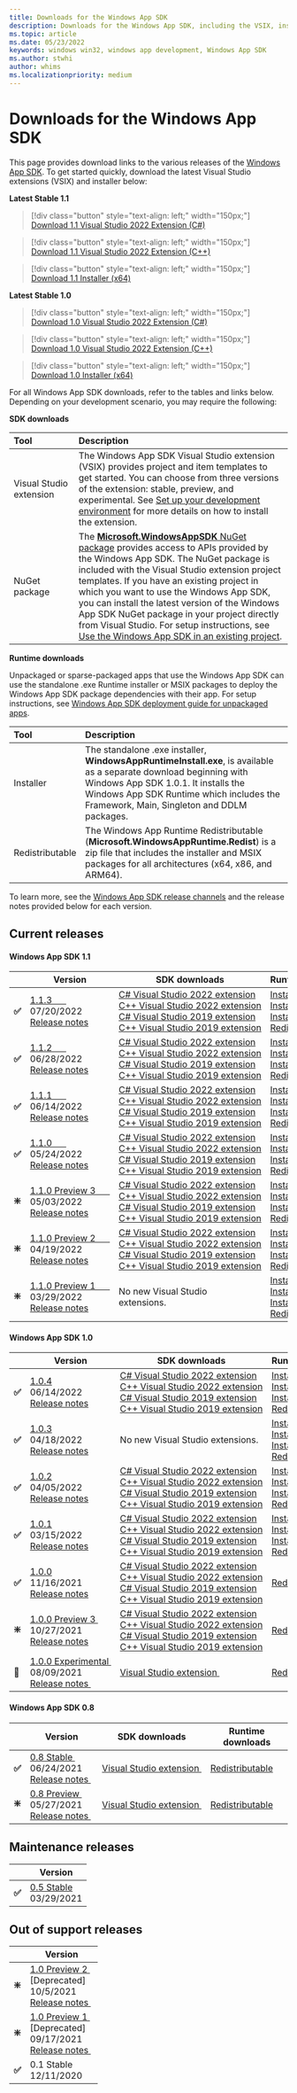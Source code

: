 ```yaml
---
title: Downloads for the Windows App SDK 
description: Downloads for the Windows App SDK, including the VSIX, installer, and MSIX packages 
ms.topic: article
ms.date: 05/23/2022
keywords: windows win32, windows app development, Windows App SDK 
ms.author: stwhi
author: whims
ms.localizationpriority: medium
---
```


# Downloads for the Windows App SDK

This page provides download links to the various releases of the [Windows App SDK](index.md). To get started quickly, download the latest Visual Studio extensions (VSIX) and installer below:

**Latest Stable 1.1**

> [!div class="button" style="text-align: left;" width="150px;"] 
> [Download 1.1 Visual Studio 2022 Extension (C#)](https://aka.ms/windowsappsdk/1.1/1.1.3/vsix-2022-cs) 

> [!div class="button" style="text-align: left;" width="150px;"] 
> [Download 1.1 Visual Studio 2022 Extension (C++)](https://aka.ms/windowsappsdk/1.1/1.1.3/vsix-2022-cpp)

> [!div class="button" style="text-align: left;" width="150px;"] 
> [Download 1.1 Installer (x64)](https://aka.ms/windowsappsdk/1.1/latest/windowsappruntimeinstall-1.1-x64.exe) 

**Latest Stable 1.0**

> [!div class="button" style="text-align: left;" width="150px;"] 
> [Download 1.0 Visual Studio 2022 Extension (C#)](https://aka.ms/windowsappsdk/1.0/1.0.4/vsix-2022-cs) 

> [!div class="button" style="text-align: left;" width="150px;"] 
> [Download 1.0 Visual Studio 2022 Extension (C++)](https://aka.ms/windowsappsdk/1.0/1.0.4/vsix-2022-cpp)

> [!div class="button" style="text-align: left;" width="150px;"] 
> [Download 1.0 Installer (x64)](https://aka.ms/windowsappsdk/1.0/latest/windowsappruntimeinstall-1.0-x64.exe) 

For all Windows App SDK downloads, refer to the tables and links below. Depending on your development scenario, you may require the following:

**SDK downloads**

| Tool&nbsp;&nbsp;&nbsp;&nbsp;&nbsp;&nbsp;&nbsp;&nbsp;&nbsp;&nbsp;&nbsp;&nbsp;&nbsp;&nbsp;&nbsp; | Description | 
|:------------- |:-------------|
| Visual Studio extension | The Windows App SDK Visual Studio extension (VSIX) provides project and item templates to get started. You can choose from three versions of the extension: stable, preview, and experimental. See [Set up your development environment](/windows/apps/windows-app-sdk/set-up-your-development-environment) for more details on how to install the extension. |
| NuGet package | The [**Microsoft.WindowsAppSDK** NuGet package](https://www.nuget.org/packages/Microsoft.WindowsAppSDK/) provides access to APIs provided by the Windows App SDK. The NuGet package is included with the Visual Studio extension project templates. If you have an existing project in which you want to use the Windows App SDK, you can install the latest version of the Windows App SDK NuGet package in your project directly from Visual Studio. For setup instructions, see [Use the Windows App SDK in an existing project](use-windows-app-sdk-in-existing-project.md).  |

**Runtime downloads**

Unpackaged or sparse-packaged apps that use the Windows App SDK can use the standalone .exe Runtime installer or MSIX packages to deploy the Windows App SDK package dependencies with their app. For setup instructions, see [Windows App SDK deployment guide for unpackaged apps](deploy-unpackaged-apps.md).

| Tool&nbsp;&nbsp;&nbsp;&nbsp;&nbsp;&nbsp;&nbsp;&nbsp;&nbsp;&nbsp;&nbsp;&nbsp;&nbsp;&nbsp;&nbsp; | Description | 
|:------------- |:-------------|
| Installer | The standalone .exe installer, **WindowsAppRuntimeInstall.exe**, is available as a separate download beginning with Windows App SDK 1.0.1. It installs the Windows App SDK Runtime which includes the Framework, Main, Singleton and DDLM packages.  |
| Redistributable |  The Windows App Runtime Redistributable (**Microsoft.WindowsAppRuntime.Redist**) is a zip file that includes the installer and MSIX packages for all architectures (x64, x86, and ARM64).|

To learn more, see the [Windows App SDK release channels](release-channels.md) and the release notes provided below for each version.

## Current releases

#### Windows App SDK 1.1
|   | Version | SDK downloads | Runtime&nbsp;downloads |
|---|---|---|---|
| **✅** | [1.1.3&nbsp;&nbsp;&nbsp;&nbsp;&nbsp;&nbsp;](stable-channel.md) <br> 07/20/2022 <br> [Release&nbsp;notes](stable-channel.md#version-113)&nbsp; | [C#&nbsp;Visual&nbsp;Studio&nbsp;2022&nbsp;extension](https://aka.ms/windowsappsdk/1.1/1.1.3/vsix-2022-cs)<br/>[C++&nbsp;Visual&nbsp;Studio&nbsp;2022&nbsp;extension](https://aka.ms/windowsappsdk/1.1/1.1.3/vsix-2022-cpp) <br/> [C#&nbsp;Visual&nbsp;Studio&nbsp;2019&nbsp;extension](https://aka.ms/windowsappsdk/1.1/1.1.3/vsix-2019-cs)<br/>[C++&nbsp;Visual&nbsp;Studio&nbsp;2019&nbsp;extension](https://aka.ms/windowsappsdk/1.1/1.1.3/vsix-2019-cpp) | [Installer&nbsp;(x64)](https://aka.ms/windowsappsdk/1.1/1.1.3/windowsappruntimeinstall-1.1.3-x64.exe) <br/> [Installer&nbsp;(x86)](https://aka.ms/windowsappsdk/1.1/1.1.3/windowsappruntimeinstall-1.1.3-x86.exe) <br/> [Installer&nbsp;(arm64)](https://aka.ms/windowsappsdk/1.1/1.1.3/windowsappruntimeinstall-1.1.3-arm64.exe) <br/> [Redistributable](https://aka.ms/windowsappsdk/1.1/1.1.3/windowsappruntimeredist-1.1.3.zip) | 
| **✅** | [1.1.2&nbsp;&nbsp;&nbsp;&nbsp;&nbsp;&nbsp;](stable-channel.md) <br> 06/28/2022 <br> [Release&nbsp;notes](stable-channel.md#version-112)&nbsp; | [C#&nbsp;Visual&nbsp;Studio&nbsp;2022&nbsp;extension](https://aka.ms/windowsappsdk/1.1/1.1.2/vsix-2022-cs)<br/>[C++&nbsp;Visual&nbsp;Studio&nbsp;2022&nbsp;extension](https://aka.ms/windowsappsdk/1.1/1.1.2/vsix-2022-cpp) <br/> [C#&nbsp;Visual&nbsp;Studio&nbsp;2019&nbsp;extension](https://aka.ms/windowsappsdk/1.1/1.1.2/vsix-2019-cs)<br/>[C++&nbsp;Visual&nbsp;Studio&nbsp;2019&nbsp;extension](https://aka.ms/windowsappsdk/1.1/1.1.2/vsix-2019-cpp) | [Installer&nbsp;(x64)](https://aka.ms/windowsappsdk/1.1/1.1.2/windowsappruntimeinstall-1.1.2-x64.exe) <br/> [Installer&nbsp;(x86)](https://aka.ms/windowsappsdk/1.1/1.1.2/windowsappruntimeinstall-1.1.2-x86.exe) <br/> [Installer&nbsp;(arm64)](https://aka.ms/windowsappsdk/1.1/1.1.2/windowsappruntimeinstall-1.1.2-arm64.exe) <br/> [Redistributable](https://aka.ms/windowsappsdk/1.1/1.1.2/windowsappruntimeredist-1.1.2.zip) | 
| **✅** | [1.1.1&nbsp;&nbsp;&nbsp;&nbsp;&nbsp;&nbsp;](stable-channel.md) <br> 06/14/2022 <br> [Release&nbsp;notes](stable-channel.md#version-111)&nbsp; | [C#&nbsp;Visual&nbsp;Studio&nbsp;2022&nbsp;extension](https://aka.ms/windowsappsdk/1.1/1.1.1/vsix-2022-cs)<br/>[C++&nbsp;Visual&nbsp;Studio&nbsp;2022&nbsp;extension](https://aka.ms/windowsappsdk/1.1/1.1.1/vsix-2022-cpp) <br/> [C#&nbsp;Visual&nbsp;Studio&nbsp;2019&nbsp;extension](https://aka.ms/windowsappsdk/1.1/1.1.1/vsix-2019-cs)<br/>[C++&nbsp;Visual&nbsp;Studio&nbsp;2019&nbsp;extension](https://aka.ms/windowsappsdk/1.1/1.1.1/vsix-2019-cpp) | [Installer&nbsp;(x64)](https://aka.ms/windowsappsdk/1.1/1.1.1/windowsappruntimeinstall-1.1.1-x64.exe) <br/> [Installer&nbsp;(x86)](https://aka.ms/windowsappsdk/1.1/1.1.1/windowsappruntimeinstall-1.1.1-x86.exe) <br/> [Installer&nbsp;(arm64)](https://aka.ms/windowsappsdk/1.1/1.1.1/windowsappruntimeinstall-1.1.1-arm64.exe) <br/> [Redistributable](https://aka.ms/windowsappsdk/1.1/1.1.1/windowsappruntimeredist-1.1.1.zip) | 
| **✅** | [1.1.0&nbsp;&nbsp;&nbsp;&nbsp;&nbsp;&nbsp;](stable-channel.md) <br> 05/24/2022 <br> [Release&nbsp;notes](stable-channel.md)&nbsp; | [C#&nbsp;Visual&nbsp;Studio&nbsp;2022&nbsp;extension](https://aka.ms/windowsappsdk/1.1/1.1.0/vsix-2022-cs)<br/>[C++&nbsp;Visual&nbsp;Studio&nbsp;2022&nbsp;extension](https://aka.ms/windowsappsdk/1.1/1.1.0/vsix-2022-cpp) <br/> [C#&nbsp;Visual&nbsp;Studio&nbsp;2019&nbsp;extension](https://aka.ms/windowsappsdk/1.1/1.1.0/vsix-2019-cs)<br/>[C++&nbsp;Visual&nbsp;Studio&nbsp;2019&nbsp;extension](https://aka.ms/windowsappsdk/1.1/1.1.0/vsix-2019-cpp) | [Installer&nbsp;(x64)](https://aka.ms/windowsappsdk/1.1/1.1.0/windowsappruntimeinstall-1.1.0-x64.exe) <br/> [Installer&nbsp;(x86)](https://aka.ms/windowsappsdk/1.1/1.1.0/windowsappruntimeinstall-1.1.0-x86.exe) <br/> [Installer&nbsp;(arm64)](https://aka.ms/windowsappsdk/1.1/1.1.0/windowsappruntimeinstall-1.1.0-arm64.exe) <br/> [Redistributable](https://aka.ms/windowsappsdk/1.1/1.1.1/windowsappruntimeredist-1.1.1.zip) | 
| **❇️** | [1.1.0&nbsp;Preview&nbsp;3&nbsp;&nbsp;&nbsp;&nbsp;&nbsp;&nbsp;](preview-channel.md#version-11-preview-3-110-preview3) <br> 05/03/2022 <br> [Release&nbsp;notes](preview-channel.md#version-11-preview-3-110-preview3)&nbsp; | [C#&nbsp;Visual&nbsp;Studio&nbsp;2022&nbsp;extension](https://aka.ms/windowsappsdk/1.1/1.1.0-preview3/vsix-2022-cs)<br/>[C++&nbsp;Visual&nbsp;Studio&nbsp;2022&nbsp;extension](https://aka.ms/windowsappsdk/1.1/1.1.0-preview3/vsix-2022-cpp) <br/> [C#&nbsp;Visual&nbsp;Studio&nbsp;2019&nbsp;extension](https://aka.ms/windowsappsdk/1.1/1.1.0-preview3/vsix-2019-cs)<br/>[C++&nbsp;Visual&nbsp;Studio&nbsp;2019&nbsp;extension](https://aka.ms/windowsappsdk/1.1/1.1.0-preview3/vsix-2019-cpp) | [Installer&nbsp;(x64)](https://aka.ms/windowsappsdk/1.1/1.1.0-preview3/windowsappruntimeinstall-1.1.0-preview3-x64.exe) <br/> [Installer&nbsp;(x86)](https://aka.ms/windowsappsdk/1.1/1.1.0-preview3/windowsappruntimeinstall-1.1.0-preview3-x86.exe) <br/> [Installer&nbsp;(arm64)](https://aka.ms/windowsappsdk/1.1/1.1.0-preview3/windowsappruntimeinstall-1.1.0-preview3-arm64.exe) <br/> [Redistributable](https://aka.ms/windowsappsdk/1.1/1.1.0-preview3/windowsappruntimeredist-1.1.0-preview3.zip) | 
| **❇️** | [1.1.0&nbsp;Preview&nbsp;2&nbsp;&nbsp;&nbsp;&nbsp;&nbsp;&nbsp;](preview-channel.md#version-11-preview-2-110-preview2) <br> 04/19/2022 <br> [Release&nbsp;notes](preview-channel.md#version-11-preview-1-110-preview1)&nbsp; | [C#&nbsp;Visual&nbsp;Studio&nbsp;2022&nbsp;extension](https://aka.ms/windowsappsdk/1.1/1.1.0-preview2/vsix-2022-cs)<br/>[C++&nbsp;Visual&nbsp;Studio&nbsp;2022&nbsp;extension](https://aka.ms/windowsappsdk/1.1/1.1.0-preview2/vsix-2022-cpp) <br/> [C#&nbsp;Visual&nbsp;Studio&nbsp;2019&nbsp;extension](https://aka.ms/windowsappsdk/1.1/1.1.0-preview2/vsix-2019-cs)<br/>[C++&nbsp;Visual&nbsp;Studio&nbsp;2019&nbsp;extension](https://aka.ms/windowsappsdk/1.1/1.1.0-preview2/vsix-2019-cpp) | [Installer&nbsp;(x64)](https://aka.ms/windowsappsdk/1.1/1.1.0-preview2/windowsappruntimeinstall-1.1.0-preview2-x64.exe) <br/> [Installer&nbsp;(x86)](https://aka.ms/windowsappsdk/1.1/1.1.0-preview2/windowsappruntimeinstall-1.1.0-preview2-x86.exe) <br/> [Installer&nbsp;(arm64)](https://aka.ms/windowsappsdk/1.1/1.1.0-preview2/windowsappruntimeinstall-1.1.0-preview2-arm64.exe) <br/> [Redistributable](https://aka.ms/windowsappsdk/1.1/1.1.0-preview2/windowsappruntimeredist-1.1.0-preview2.zip) | 
| **❇️**| [1.1.0&nbsp;Preview&nbsp;1&nbsp;&nbsp;&nbsp;&nbsp;&nbsp;&nbsp;](preview-channel.md#version-11-preview-1-110-preview1) <br> 03/29/2022 <br> [Release&nbsp;notes](preview-channel.md#version-11-preview-1-110-preview1)&nbsp; | No new Visual Studio extensions.&nbsp;&nbsp; | [Installer&nbsp;(x64)](https://aka.ms/windowsappsdk/1.1/1.1.0-preview1/windowsappruntimeinstall-1.1.0-preview1-x64.exe) <br/> [Installer&nbsp;(x86)](https://aka.ms/windowsappsdk/1.1/1.1.0-preview1/windowsappruntimeinstall-1.1.0-preview1-x86.exe) <br/> [Installer&nbsp;(arm64)](https://aka.ms/windowsappsdk/1.1/1.1.0-preview1/windowsappruntimeinstall-1.1.0-preview1-arm64.exe) <br/> [Redistributable](https://aka.ms/windowsappsdk/1.1/1.1.0-preview1/windowsappruntimeredist-1.1.0-preview1.zip) | 

#### Windows App SDK 1.0

|   | Version | SDK downloads | Runtime&nbsp;downloads |
|---|---|---|---|
| **✅** | [1.0.4](stable-channel.md#version-104) <br> 06/14/2022 <br> [Release&nbsp;notes](stable-channel.md#version-104)&nbsp; | [C#&nbsp;Visual&nbsp;Studio&nbsp;2022&nbsp;extension](https://aka.ms/windowsappsdk/1.0/1.0.4/vsix-2022-cs)<br/>[C++&nbsp;Visual&nbsp;Studio&nbsp;2022&nbsp;extension](https://aka.ms/windowsappsdk/1.0/1.0.4/vsix-2022-cpp) <br/> [C#&nbsp;Visual&nbsp;Studio&nbsp;2019&nbsp;extension](https://aka.ms/windowsappsdk/1.0/1.0.4/vsix-2019-cs)<br/>[C++&nbsp;Visual&nbsp;Studio&nbsp;2019&nbsp;extension](https://aka.ms/windowsappsdk/1.0/1.0.4/vsix-2019-cpp) | [Installer&nbsp;(x64)](https://aka.ms/windowsappsdk/1.0/1.0.4/windowsappruntimeinstall-1.0.4-x64.exe) <br/> [Installer&nbsp;(x86)](https://aka.ms/windowsappsdk/1.0/1.0.4/windowsappruntimeinstall-1.0.4-x86.exe) <br/> [Installer&nbsp;(arm64)](https://aka.ms/windowsappsdk/1.0/1.0.4/windowsappruntimeinstall-1.0.4-arm64.exe) <br/> [Redistributable](https://aka.ms/windowsappsdk/1.0/1.0.4/windowsappruntimeredist-1.0.4.zip) | 
| **✅** | [1.0.3](stable-channel.md#version-103) <br> 04/18/2022 <br> [Release&nbsp;notes](stable-channel.md#version-103)&nbsp; | No new Visual Studio extensions. | [Installer&nbsp;(x64)](https://aka.ms/windowsappsdk/1.0/1.0.3/windowsappruntimeinstall-1.0.3-x64.exe) <br/> [Installer&nbsp;(x86)](https://aka.ms/windowsappsdk/1.0/1.0.3/windowsappruntimeinstall-1.0.3-x86.exe) <br/> [Installer&nbsp;(arm64)](https://aka.ms/windowsappsdk/1.0/1.0.3/windowsappruntimeinstall-1.0.3-arm64.exe) <br/> [Redistributable](https://aka.ms/windowsappsdk/1.0/1.0.3/windowsappruntimeredist-1.0.3.zip) | 
| **✅** | [1.0.2](stable-channel.md#version-102) <br> 04/05/2022 <br> [Release&nbsp;notes](stable-channel.md#version-102)&nbsp; | [C#&nbsp;Visual&nbsp;Studio&nbsp;2022&nbsp;extension](https://aka.ms/windowsappsdk/1.0/1.0.2/vsix-2022-cs)<br/>[C++&nbsp;Visual&nbsp;Studio&nbsp;2022&nbsp;extension](https://aka.ms/windowsappsdk/1.0/1.0.2/vsix-2022-cpp) <br/> [C#&nbsp;Visual&nbsp;Studio&nbsp;2019&nbsp;extension](https://aka.ms/windowsappsdk/1.0/1.0.2/vsix-2019-cs)<br/>[C++&nbsp;Visual&nbsp;Studio&nbsp;2019&nbsp;extension](https://aka.ms/windowsappsdk/1.0/1.0.2/vsix-2019-cpp)| [Installer&nbsp;(x64)](https://aka.ms/windowsappsdk/1.0/1.0.2/windowsappruntimeinstall-1.0.2-x64.exe) <br/> [Installer&nbsp;(x86)](https://aka.ms/windowsappsdk/1.0/1.0.2/windowsappruntimeinstall-1.0.2-x86.exe) <br/> [Installer&nbsp;(arm64)](https://aka.ms/windowsappsdk/1.0/1.0.2/windowsappruntimeinstall-1.0.2-arm64.exe) <br/> [Redistributable](https://aka.ms/windowsappsdk/1.0/1.0.2/windowsappruntimeredist-1.0.2.zip) | 
| **✅** | [1.0.1](stable-channel.md#version-101) <br> 03/15/2022 <br> [Release&nbsp;notes](stable-channel.md#version-101)&nbsp; | [C#&nbsp;Visual&nbsp;Studio&nbsp;2022&nbsp;extension](https://aka.ms/windowsappsdk/1.0/1.0.1/vsix-2022-cs)<br/>[C++&nbsp;Visual&nbsp;Studio&nbsp;2022&nbsp;extension](https://aka.ms/windowsappsdk/1.0/1.0.1/vsix-2022-cpp) <br/> [C#&nbsp;Visual&nbsp;Studio&nbsp;2019&nbsp;extension](https://aka.ms/windowsappsdk/1.0/1.0.1/vsix-2019-cs)<br/>[C++&nbsp;Visual&nbsp;Studio&nbsp;2019&nbsp;extension](https://aka.ms/windowsappsdk/1.0/1.0.1/vsix-2019-cpp)| [Installer&nbsp;(x64)](https://aka.ms/windowsappsdk/1.0/1.0.1/windowsappruntimeinstall-1.0.1-x64.exe) <br/> [Installer&nbsp;(x86)](https://aka.ms/windowsappsdk/1.0/1.0.1/windowsappruntimeinstall-1.0.1-x86.exe) <br/> [Installer&nbsp;(arm64)](https://aka.ms/windowsappsdk/1.0/1.0.1/windowsappruntimeinstall-1.0.1-arm64.exe) <br/> [Redistributable](https://aka.ms/windowsappsdk/1.0/1.0.1/windowsappruntimeredist-1.0.1.zip) | 
| **✅** | [1.0.0](stable-channel.md#version-10) <br> 11/16/2021 <br> [Release&nbsp;notes](stable-channel.md#version-10)&nbsp; | [C#&nbsp;Visual&nbsp;Studio&nbsp;2022&nbsp;extension](https://aka.ms/windowsappsdk/stable-vsix-2022-cs)<br/>[C++&nbsp;Visual&nbsp;Studio&nbsp;2022&nbsp;extension](https://aka.ms/windowsappsdk/stable-vsix-2022-cpp) <br/> [C#&nbsp;Visual&nbsp;Studio&nbsp;2019&nbsp;extension](https://aka.ms/windowsappsdk/stable-vsix-2019-cs)<br/>[C++&nbsp;Visual&nbsp;Studio&nbsp;2019&nbsp;extension](https://aka.ms/windowsappsdk/stable-vsix-2019-cpp)| [Redistributable](https://aka.ms/windowsappsdk/1.0-stable/msix-installer) |
| **❇️** | [1.0.0&nbsp;Preview 3&nbsp;](preview-channel.md#version-10-preview-3-100-preview3) <br> 10/27/2021 <br> [Release&nbsp;notes](preview-channel.md#version-10-preview-3-100-preview3)&nbsp; | [C#&nbsp;Visual&nbsp;Studio&nbsp;2022&nbsp;extension](https://aka.ms/windowsappsdk/1.0-preview3/extension/VS2022/csharp)<br/>[C++&nbsp;Visual&nbsp;Studio&nbsp;2022&nbsp;extension](https://aka.ms/windowsappsdk/1.0-preview3/extension/VS2022/cpp) <br/> [C#&nbsp;Visual&nbsp;Studio&nbsp;2019&nbsp;extension](https://aka.ms/windowsappsdk/1.0-preview3/extension/VS2019/csharp)<br/>[C++&nbsp;Visual&nbsp;Studio&nbsp;2019&nbsp;extension](https://aka.ms/windowsappsdk/1.0-preview3/extension/VS2019/cpp)| [Redistributable](https://aka.ms/windowsappsdk/1.0-preview3/msix-installer) |
| **🔄️** | [1.0.0&nbsp;Experimental&nbsp;](experimental-channel.md#version-10-experimental-100-experimental1) <br> 08/09/2021 <br> [Release&nbsp;notes&nbsp;](experimental-channel.md#version-10-experimental-100-experimental1) | [Visual&nbsp;Studio&nbsp;extension&nbsp;](https://aka.ms/projectreunion/previewdownload) | [Redistributable](https://github.com/microsoft/WindowsAppSDK/releases/tag/1.0.0-experimental1) |

#### Windows App SDK 0.8

|   | Version | SDK downloads | Runtime downloads |
|---|---|---|---|
| **✅** | [0.8&nbsp;Stable&nbsp;](stable-channel.md#version-08) <br> 06/24/2021 <br> [Release&nbsp;notes&nbsp;](stable-channel.md#version-08)&nbsp;  | [Visual&nbsp;Studio&nbsp;extension&nbsp;](https://aka.ms/projectreunion/vsixdownload) | [Redistributable](https://github.com/microsoft/WindowsAppSDK/releases/tag/v0.8.0) |
| **❇️** | [0.8&nbsp;Preview&nbsp;](experimental-channel.md#version-08-preview-080-preview) <br> 05/27/2021 <br> [Release&nbsp;notes&nbsp;](experimental-channel.md#version-08-preview-080-preview)&nbsp; | [Visual&nbsp;Studio&nbsp;extension&nbsp;](https://github.com/microsoft/WindowsAppSDK/releases/tag/v0.8.0-rc) | [Redistributable](https://github.com/microsoft/WindowsAppSDK/releases/tag/v0.8-preview) |

## Maintenance releases 

|   | Version |  
|---|---|
| **✅** | [0.5 Stable](stable-channel.md#version-05) <br> 03/29/2021 |


## Out of support releases 

|   | Version |
|---|---|
| **❇️** | [1.0&nbsp;Preview 2&nbsp;](preview-channel.md#version-10-preview-2-100-preview2) <br> [Deprecated] <br> 10/5/2021 <br> [Release&nbsp;notes&nbsp;](preview-channel.md#version-10-preview-2-100-preview2)&nbsp; | 
| **❇️** | [1.0&nbsp;Preview 1&nbsp;](preview-channel.md#version-10-preview-1-100-preview1) <br> [Deprecated] <br> 09/17/2021 <br> [Release&nbsp;notes&nbsp;](preview-channel.md#version-10-preview-1-100-preview1)&nbsp; | 
| **✅** | 0.1 Stable <br> 12/11/2020 |
